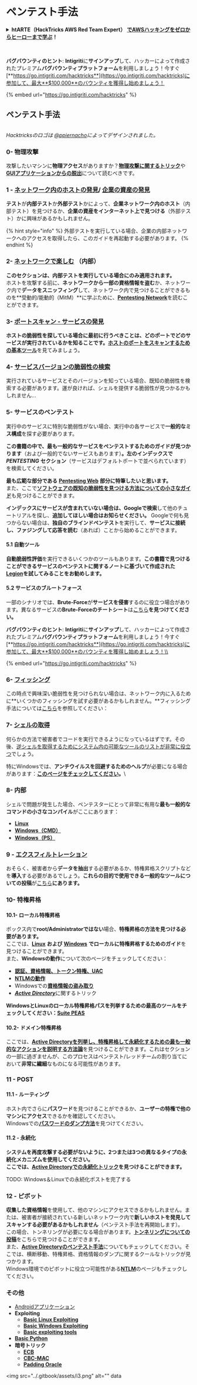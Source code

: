 # ペンテスト手法

<details>

<summary><strong>htARTE（HackTricks AWS Red Team Expert）</strong> <a href="https://training.hacktricks.xyz/courses/arte"><strong>でAWSハッキングをゼロからヒーローまで学ぶ</strong></a><strong>！</strong></summary>

HackTricksをサポートする他の方法：

- **HackTricksで企業を宣伝**したい場合や**HackTricksをPDFでダウンロード**したい場合は、[**SUBSCRIPTION PLANS**](https://github.com/sponsors/carlospolop)をチェックしてください！
- [**公式PEASS＆HackTricksグッズ**](https://peass.creator-spring.com)を入手
- [**The PEASS Family**](https://opensea.io/collection/the-peass-family)を発見し、独占的な[**NFT**](https://opensea.io/collection/the-peass-family)コレクションを入手
- **💬 [Discordグループ](https://discord.gg/hRep4RUj7f)**または[**telegramグループ**](https://t.me/peass)に**参加**するか、**Twitter** 🐦で**フォロー**する：[**@hacktricks_live**](https://twitter.com/hacktricks_live)**。**
- **ハッキングトリックを共有するには、**[**HackTricks**](https://github.com/carlospolop/hacktricks)と[**HackTricks Cloud**](https://github.com/carlospolop/hacktricks-cloud)のGitHubリポジトリにPRを提出してください。

</details>

<figure><img src="../.gitbook/assets/i3.png" alt=""><figcaption></figcaption></figure>

\
**バグバウンティのヒント**: **Intigriti**に**サインアップ**して、ハッカーによって作成されたプレミアム**バグバウンティプラットフォーム**を利用しましょう！今すぐ[**https://go.intigriti.com/hacktricks**](https://go.intigriti.com/hacktricks)に参加して、最大**$100,000**のバウンティを獲得し始めましょう！

{% embed url="https://go.intigriti.com/hacktricks" %}

## ペンテスト手法

<figure><img src="../.gitbook/assets/HACKTRICKS-logo.svg" alt=""><figcaption></figcaption></figure>

_Hacktricksのロゴは_ [_@ppiernacho_](https://www.instagram.com/ppieranacho/)_によってデザインされました。_

### 0- 物理攻撃

攻撃したいマシンに**物理アクセス**がありますか？[**物理攻撃に関するトリック**](../physical-attacks/physical-attacks.md)や[**GUIアプリケーションからの脱出**](../physical-attacks/escaping-from-gui-applications/)について読むべきです。

### 1 - [ネットワーク内のホストの発見](pentesting-network/#discovering-hosts)/ [企業の資産の発見](external-recon-methodology/)

**テスト**が**内部テスト**か**外部テスト**かによって、**企業ネットワーク内のホスト**（内部テスト）を見つけるか、**企業の資産をインターネット上で見つける**（外部テスト）かに興味があるかもしれません。

{% hint style="info" %}
外部テストを実行している場合、企業の内部ネットワークへのアクセスを取得したら、このガイドを再起動する必要があります。
{% endhint %}

### **2-** [**ネットワークで楽しむ**](pentesting-network/) **（内部）**

**このセクションは、内部テストを実行している場合にのみ適用されます。**\
ホストを攻撃する前に、**ネットワークから一部の資格情報を盗む**か、ネットワーク内で**データをスニッフィング**して、ネットワーク内で見つけることができるものを**受動的/能動的（MitM）**に学ぶために、[**Pentesting Network**](pentesting-network/#sniffing)を読むことができます。

### 3- [ポートスキャン - サービスの発見](pentesting-network/#scanning-hosts)

**ホストの脆弱性を探している場合に最初に行うべきことは、どのポートでどのサービスが実行されているかを知ることです。**[**ホストのポートをスキャンするための基本ツール**](pentesting-network/#scanning-hosts)を見てみましょう。

### **4-** [サービスバージョンの脆弱性の検索](search-exploits.md)

実行されているサービスとそのバージョンを知っている場合、既知の脆弱性を検索する必要があります。運が良ければ、シェルを提供する脆弱性が見つかるかもしれません...

### **5-** サービスのペンテスト

実行中のサービスに特別な脆弱性がない場合、実行中の各サービスで**一般的なミス構成**を探す必要があります。

**この書籍の中で、最も一般的なサービスをペンテストするためのガイドが見つかります**（および一般的でないサービスもあります）**。左のインデックスで** _**PENTESTING**_ **セクション**（サービスはデフォルトポートで並べられています）を検索してください。

**最も広範な部分である** [**Pentesting Web**](../network-services-pentesting/pentesting-web/) **部分に特筆したいと思います。**\
また、ここで[**ソフトウェアの既知の脆弱性を見つける方法についての小さなガイド**](search-exploits.md)も見つけることができます。

**インデックスにサービスが含まれていない場合は、Googleで検索**して他のチュートリアルを探し、**追加してほしい場合はお知らせください。** Googleで何も見つからない場合は、**独自のブラインドペンテスト**を実行して、**サービスに接続し、ファジングして応答を読む**（あれば）ことから始めることができます。

#### 5.1 自動ツール

**自動脆弱性評価**を実行できるいくつかのツールもあります。**この書籍で見つけることができるサービスのペンテストに関するノートに基づいて作成された**[**Legion**](https://github.com/carlospolop/legion)**を試してみることをお勧めします。**

#### **5.2 サービスのブルートフォース**

一部のシナリオでは、**Brute-Force**が**サービスを侵害**するのに役立つ場合があります。異なるサービスの**Brute-Forceのチートシート**は[こちら](brute-force.md)**を見つけてください。**

<img src="../.gitbook/assets/i3.png" alt="" data-size="original">\
**バグバウンティのヒント**: **Intigriti**に**サインアップ**して、ハッカーによって作成されたプレミアム**バグバウンティプラットフォーム**を利用しましょう！今すぐ[**https://go.intigriti.com/hacktricks**](https://go.intigriti.com/hacktricks)に参加して、最大**$100,000**のバウンティを獲得し始めましょう！\\

{% embed url="https://go.intigriti.com/hacktricks" %}

### 6- [フィッシング](phishing-methodology/)

この時点で興味深い脆弱性を見つけられない場合は、ネットワーク内に入るために**いくつかのフィッシングを試す必要があるかもしれません。**フィッシング手法については[こちら](phishing-methodology/)を参照してください：

### **7-** [**シェルの取得**](shells/)

何らかの方法で被害者でコードを実行できるようになっているはずです。その後、[逆シェルを取得するためにシステム内の可能なツールのリストが非常に役立つ](shells/)でしょう。

特にWindowsでは、**アンチウイルスを回避するためのヘルプ**が必要になる場合があります：[**このページをチェックしてください**](../windows-hardening/av-bypass.md)**。**\\

### 8- 内部

シェルで問題が発生した場合、ペンテスターにとって非常に有用な**最も一般的なコマンドの小さなコンパイル**がここにあります：

- [**Linux**](../linux-hardening/useful-linux-commands/)
- [**Windows（CMD）**](../windows-hardening/basic-cmd-for-pentesters.md)
- [**Windows（PS）**](../windows-hardening/basic-powershell-for-pentesters/)

### **9 -** [**エクスフィルトレーション**](exfiltration.md)

おそらく、被害者から**データを抽出**する必要があるか、特権昇格スクリプトなどを**導入**する必要があるでしょう。**これらの目的で使用できる一般的なツールについての投稿**が[こちら](exfiltration.md)**にあります。**

### **10- 特権昇格**

#### **10.1- ローカル特権昇格**

ボックス内で**root/Administratorではない**場合、**特権昇格の方法を見つける必要があります。**\
ここでは、[**Linux**](../linux-hardening/privilege-escalation/) **および** [**Windows**](../windows-hardening/windows-local-privilege-escalation/) **でローカルに特権昇格するためのガイド**を見つけることができます。\
また、**Windowsの動作**について次のページをチェックしてください：

- [**認証、資格情報、トークン特権、UAC**](../windows-hardening/authentication-credentials-uac-and-efs.md)
- [**NTLMの動作**](../windows-hardening/ntlm/)
- Windowsでの[**資格情報の盗み取り**](broken-reference/)
- [_**Active Directory**_](../windows-hardening/active-directory-methodology/)に関するトリック

**WindowsとLinuxのローカル特権昇格パスを列挙するための最高のツールをチェックしてください：**[**Suite PEAS**](https://github.com/carlospolop/privilege-escalation-awesome-scripts-suite)

#### **10.2- ドメイン特権昇格**

ここでは、[**Active Directoryを列挙し、特権昇格して永続化するための最も一般的なアクションを説明する方法論**](../windows-hardening/active-directory-methodology/)を見つけることができます。これはセクションの一部に過ぎませんが、このプロセスはペンテスト/レッドチームの割り当てにおいて**非常に繊細**なものになる可能性があります。

### 11 - POST

#### **11**.1 - ルーティング

ホスト内でさらに**パスワード**を見つけることができるか、**ユーザーの特権で他のマシンにアクセス**できるかを確認してください。\
Windowsでの[**パスワードのダンプ方法**](broken-reference/)を見つけてください。

#### 11.2 - 永続化

**システムを再度攻撃する必要がないように、2つまたは3つの異なるタイプの永続化メカニズムを使用してください。**\
**ここでは、**[**Active Directoryでの永続化トリック**](../windows-hardening/active-directory-methodology/#persistence)**を見つけることができます。**

TODO: Windows＆Linuxでの永続化ポストを完了する&#x20;

### 12 - ピボット

**収集した資格情報**を使用して、他のマシンにアクセスできるかもしれません。または、被害者が接続されている新しいネットワーク内で**新しいホストを発見してスキャンする必要があるかもしれません**（ペンテスト手法を再開始します）。\
この場合、トンネリングが必要になる場合があります。[**トンネリングについての投稿**](tunneling-and-port-forwarding.md)をこちらで見つけることができます。\
また、[**Active Directoryのペンテスト手法**](../windows-hardening/active-directory-methodology/)についてもチェックしてください。そこでは、横断移動、特権昇格、資格情報のダンプに関するクールなトリックが見つかります。\
Windows環境でのピボットに役立つ可能性がある[**NTLM**](../windows-hardening/ntlm/)のページもチェックしてください。

### その他

- [Androidアプリケーション](../mobile-pentesting/android-app-pentesting/)
- **Exploiting**
  - [**Basic Linux Exploiting**](../exploiting/linux-exploiting-basic-esp/)
  - [**Basic Windows Exploiting**](../exploiting/windows-exploiting-basic-guide-oscp-lvl.md)
  - [**Basic exploiting tools**](../exploiting/tools/)
- [**Basic Python**](python/)
- **暗号トリック**
  - [**ECB**](../cryptography/electronic-code-book-ecb.md)
  - [**CBC-MAC**](../cryptography/cipher-block-chaining-cbc-mac-priv.md)
  - [**Padding Oracle**](../cryptography/padding-oracle-priv.md)

<img src="../.gitbook/assets/i3.png" alt="" data
